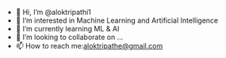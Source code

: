 - 👋 Hi, I’m @aloktripathi1
- 👀 I’m interested in Machine Learning and Artificial Intelligence 
- 🌱 I’m currently learning ML & AI
- 💞️ I’m looking to collaborate on ...
- 📫 How to reach me:aloktripathe@gmail.com

<!---
aloktripathi1/aloktripathi1 is a ✨ special ✨ repository because its `README.md` (this file) appears on your GitHub profile.
You can click the Preview link to take a look at your changes.
--->
